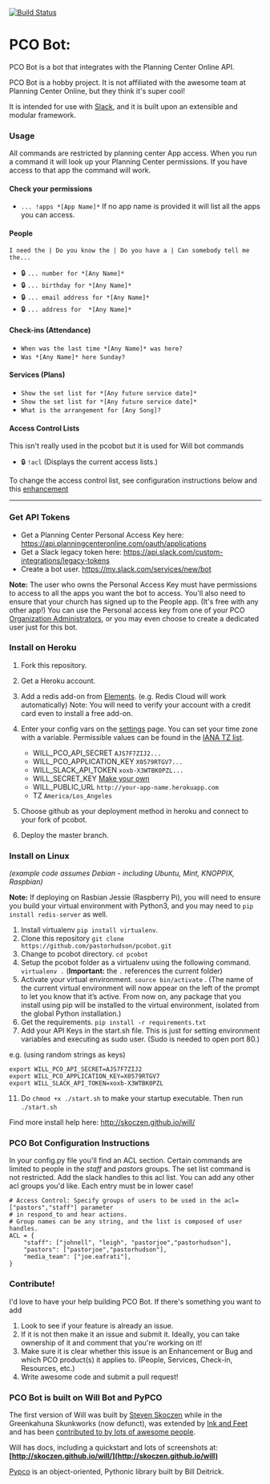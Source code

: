 [![Build Status](https://travis-ci.org/pastorhudson/pcobot.svg?branch=master)](https://travis-ci.org/pastorhudson/pcobot)
# PCO Bot:
PCO Bot is a bot that integrates with the Planning Center Online API.

PCO Bot is a hobby project. It is not affiliated with the awesome team at Planning Center Online, 
but they think it's super cool!

It is intended for use with [Slack](https://slack.com/), and it is built upon an extensible and modular framework.

### Usage

All commands are restricted by planning center App access. 
When you run a command it will look up your Planning Center permissions. 
If you have access to that app the command will work.

#### Check your permissions
*  ```... !apps *[App Name]*```
If no app name is provided it will list all the apps you can access. 


#### People

```I need the | Do you know the | Do you have a | Can somebody tell me the...```

*  :lock:  ```... number for *[Any Name]*```   
*  :lock: ```... birthday for *[Any Name]*```
*  :lock: ```... email address for *[Any Name]*```
*  :lock: ```... address for  *[Any Name]*```

#### Check-ins (Attendance)
* ```When was the last time *[Any Name]* was here?```
* ```Was *[Any Name]* here Sunday?```

#### Services (Plans)
* ```Show the set list for *[Any future service date]*```
* ```Show the set list for *[Any future service date]*```
* ```What is the arrangement for [Any Song]?```

#### Access Control Lists
This isn't really used in the pcobot but it is used for Will bot commands
* :lock: ```!acl``` (Displays the current access lists.)

To change the access control list, see configuration instructions below and this [enhancement](https://github.com/pastorhudson/pcobot/issues/17)

----------------------------------
### Get API Tokens

  * Get a Planning Center Personal Access Key here: https://api.planningcenteronline.com/oauth/applications
  * Get a Slack legacy token here: https://api.slack.com/custom-integrations/legacy-tokens
  * Create a bot user. https://my.slack.com/services/new/bot
  
  **Note:** The user who owns the Personal Access Key must have permissions to access to all the apps you want the bot to access. You'll also need to ensure that your church has signed up to the People app. (It's free with any other app!) You can use the Personal access key from one of your PCO [Organization Administrators](https://pcoaccounts.zendesk.com/hc/en-us/articles/204462420-Organization-Administrators-Billing-Managers), or you may even choose to create a dedicated user just for this bot.

### Install on Heroku

1. Fork this repository.
2. Get a Heroku account.
3. Add a redis add-on from [Elements](https://elements.heroku.com/addons). (e.g. Redis Cloud will work automatically) Note: You will need to verify your account with a credit card even to install a free add-on.
4. Enter your config vars on the [settings](https://dashboard.heroku.com/apps/your_app/settings) page. You can set your time zone with a variable. Permissible values can be found in the [IANA TZ list](https://en.wikipedia.org/wiki/List_of_tz_database_time_zones).

 	* WILL_PCO_API_SECRET		```AJS7F7ZIJ2...```
 	* WILL_PCO_APPLICATION_KEY	```X0579RTGV7...```
 	* WILL_SLACK_API_TOKEN		```xoxb-X3WTBK0PZL...```
	* WILL_SECRET_KEY 		[Make your own](https://www.random.org/strings/?num=10&len=20&digits=on&loweralpha=on&unique=on&format=html&rnd=new```)
	* WILL_PUBLIC_URL		```http://your-app-name.herokuapp.com```
	* TZ    			```America/Los_Angeles```
		
5. Choose github as your deployment method in heroku and connect to your fork of pcobot.
6. Deploy the master branch.

### Install on Linux 
*(example code assumes Debian - including Ubuntu, Mint, KNOPPIX, Raspbian)*

**Note:** If deploying on Rasbian Jessie (Raspberry Pi), you will need to ensure you build your virtual environment with Python3, and you may need to ```pip install redis-server``` as well.


1. Install virtualenv ```pip install virtualenv```.
3. Clone this repository
 ```git clone https://github.com/pastorhudson/pcobot.git```
4. Change to pcobot directory. ```cd pcobot```
5. Setup the pcobot folder as a virtualenv using the following command. ```virtualenv .```  (**Important:** the `.` references the current folder)
6. Activate your virtual environment. ```source bin/activate``` . (The name of the current virtual environment will now appear on the left of the prompt to let you know that it’s active. From now on, any package that you install using pip will be installed to the virtual environment, isolated from the global Python installation.)
7. Get the requirements. ```pip install -r requirements.txt``` 
10. Add your API Keys in the start.sh file. This is just for setting environment
variables and executing as sudo user. (Sudo is needed to open port 80.)

e.g. (using random strings as keys)
```
export WILL_PCO_API_SECRET=AJS7F7ZIJ2
export WILL_PCO_APPLICATION_KEY=X0579RTGV7
export WILL_SLACK_API_TOKEN=xoxb-X3WTBK0PZL
```
	
11. Do ```chmod +x ./start.sh``` to make your startup executable.
Then run ```./start.sh```

Find more install help here:
http://skoczen.github.io/will/

### PCO Bot Configuration Instructions

In your config.py file you'll find an ACL section. Certain commands are limited to people in the *staff* and *pastors* groups.
The set list command is not restricted. Add the slack handles to this acl list. You can add any other 
acl groups you'd like. Each entry must be in lower case!
```
# Access Control: Specify groups of users to be used in the acl=["pastors","staff"] parameter
# in respond_to and hear actions.
# Group names can be any string, and the list is composed of user handles.
ACL = {
    "staff": ["johnell", "leigh", "pastorjoe","pastorhudson"],
    "pastors": ["pastorjoe","pastorhudson"],
	"media_team": ["joe.eafrati"],
}
```

### Contribute!
I'd love to have your help building PCO Bot. 
If there's something you want to add 
1. Look to see if your feature is already an issue.
2. If it is not then make it an issue and submit it. Ideally, you can take ownership of it and comment that you're working on it!
3. Make sure it is clear whether this issue is an Enhancement or Bug and which PCO product(s) it applies to. (People, Services, Check-in, Resources, etc.)
4. Write awesome code and submit a pull request!


### PCO Bot is built on Will Bot and PyPCO

The first version of Will was built by [Steven Skoczen](http://stevenskoczen.com) while in the Greenkahuna Skunkworks (now defunct), was extended by [Ink and Feet](https://inkandfeet.com) and has been [contributed to by lots of awesome people](http://skoczen.github.io/will/improve/#the-shoulders-of-giants).

Will has docs, including a quickstart and lots of screenshots at:
**[http://skoczen.github.io/will/](http://skoczen.github.io/will)** 


[Pypco](https://github.com/billdeitrick/pypco) is an object-oriented, Pythonic library built by Bill Deitrick.
